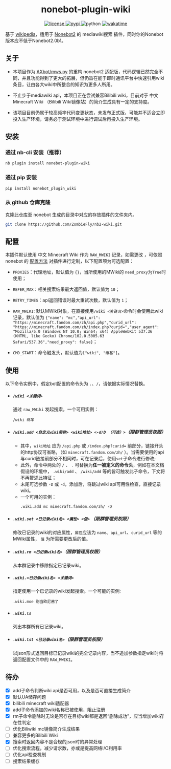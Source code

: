 <div align="center">

# nonebot-plugin-wiki

<a href="./LICENSE">
    <img src="https://img.shields.io/github/license/ZombieFly/nb2-wiki.svg" alt="license">
</a>
<a href="https://pypi.python.org/pypi/nonebot-plugin-example">
    <img src="https://img.shields.io/pypi/v/nonebot-plugin-wiki.svg" alt="pypi">
</a>
<img src="https://img.shields.io/badge/python-3.8+-blue.svg" alt="python">
<a href="https://wakatime.com/badge/github/ZombieFly/nb2-wiki"><img src="https://wakatime.com/badge/github/ZombieFly/nb2-wiki.svg" alt="wakatime"></a>

</div>


基于 [wikipedia](https://github.com/goldsmith/Wikipedia)，适用于 [Nonebot2](https://github.com/nonebot/nonebot2) 的 mediawiki搜索 插件，同时你的Nonebot版本应不低于Nonebot2.0b1。 

## 关于
- 本项目作为 [AXbot/mws.py](https://github.com/ZombieFly/AXbot/blob/master/mws.py) 的重构 nonebot2 适配版，代码逻辑已然完全不同，并且功能得到了更大的拓展，但仍旨在能于即时通讯平台中快速引用wiki条目，让由各大wiki中所整合的知识为更多人所用。

- 不止步于mediawiki api，本项目正在尝试兼容Bilibili wiki，目前对于 中文 Minecraft Wiki （Bilibili Wiki镜像站）的简介生成具有一定的支持度。 

- 该项目目前仍属于较高频率代码变更状态，未发布正式版，可能并不适合立即投入生产环境，请务必于测试环境中进行调试后再投入生产环境。

## 安装

### 通过 nb-cli 安装（推荐）
```bash
nb plugin install nonebot-plugin-wiki
```

### 通过 pip 安装
```bash
pip install nonebot_plugin_wiki
```

### 从 github 仓库克隆
克隆此仓库至 nonebot 生成的目录中对应的存放插件的文件夹内。
```bash
git clone https://github.com/ZombieFly/nb2-wiki.git
```

## 配置
本插件默认使用 中文 Minecraft Wiki 作为 ``RAW_MWIKI`` 记录，如需更改 ，可依照 nonebot 的 [配置方法](https://v2.nonebot.dev/docs/tutorial/configuration) 对插件进行定制，以下配置项为可选配置：
- ``PROXIES``：代理地址，默认值为 ``{}``，当所使用的MWiki的 ``need_proxy``为``True``时使用；

- ``REFER_MAX``：相关搜索结果最大返回值，默认值为 ``10``；

- ``RETRY_TIMES``：api返回错误时最大重试次数，默认值为 ``1``；

- ``RAW_MWIKI``: 默认MWiki对象，在直接使用``/wiki <关键词>``命令时会使用此wiki记录，默认值为 ``{"name": "mc","api_url": "https://minecraft.fandom.com/zh/api.php","curid_url": "https://minecraft.fandom.com/zh/index.php?curid=","user_agent": "Mozilla/5.0 (Windows NT 10.0; Win64; x64) AppleWebKit 537.36 (KHTML, like Gecko) Chrome/102.0.5005.63 Safari/537.36","need_proxy": false}``；

- ``CMD_START``：命令触发头，默认值为``["wiki", "维基"]``。

## 使用
以下命令实例中，假定bot配置的命令头为 ``.``、``/``，请依据实际情况替换。

- ##### ``/wiki <关键词>`` <br>
  通过 ``raw_MWiki`` 发起搜索，一个可用实例：
  ```
  /wiki 绵羊
  ```

- ##### ``/wiki.add <自定义wiki简称> <wiki地址> <-d/D （可选）>``（限群管理员权限）<br>
  - 其中，``wiki地址`` 应为 ``/api.php`` 或 ``/index.php?curid=`` 前部分，链接开头的http协议可省略，（如 ``minecraft.fandom.com/zh/`` ）。当需要使用的api与curid链接前部分不相同时，可在记录后，使用``set``子命令进行修改;
   - 此外，命令中两处的 ``/`` 、 ``.`` 可替换为**任一被定义的命令头**，例如在本文档假设的环境中， ``.wiki/add`` 、 ``/wiki/add`` 等的皆可触发此子命令，下文将不再赘述此特征；
  - 末尾可选参数 ``-D`` 或 ``-d``，添加后，将跳过wiki api可用性检查，直接记录wiki。
  - 一个可用的实例：
    ```
    .wiki.add mc minecraft.fandom.com/zh/ -D
    ```

- ##### ``.wiki.set <已记录wiki名> <属性> <值>`` （限群管理员权限）
  修改已记录的wiki的对应属性，``属性``应该为 ``name``、``api_url``、``curid_url`` 等的MWiki属性， ``值`` 为所需要更改后的值。

- ##### ``.wiki.rm <已记录wiki名>``（限群管理员权限）
  从本群记录中移除指定已记录wiki。

- ##### ``.wiki.<已记录wiki名> <关键词>``
  指定使用一个已记录的wiki发起搜索。一个可能的实例:
  ```
  .wiki.moe 别当欧尼酱了
  ```

- ##### ``.wiki.ls``
  列出本群所有已记录wiki。

- ##### ``.wiki.lsl <已记录wiki名>``（限群管理员权限）
  以json形式返回目标已记录wiki的完全记录内容，当不追加参数指定wiki时将返回配置文件中的 `RAW_MWIKI`。


## 待办
- [x] add子命令判断wiki api是否可用，以及是否可直接生成简介
- [x] 默认UA储存问题
- [x] bilibili minecraft wiki适配器
- [x] add子命令添加的wiki名称已被使用，阻止注册
- [x] rm子命令删除时无论是否存在目标wiki都是返回“删除成功”，应当增加wiki存在性判定
- [ ] 优化Biliwiki mc镜像简介生成结果
- [ ] 兼容更多的Bilibili Wiki
- [x] 搜索时返回内容不是合规的json时的异常处理
- [ ] 优化搜索流程，减少请求数，亦或是提高网络I/O利用率
- [ ] 优化api检查机制
- [ ] 搜索结果缓存
